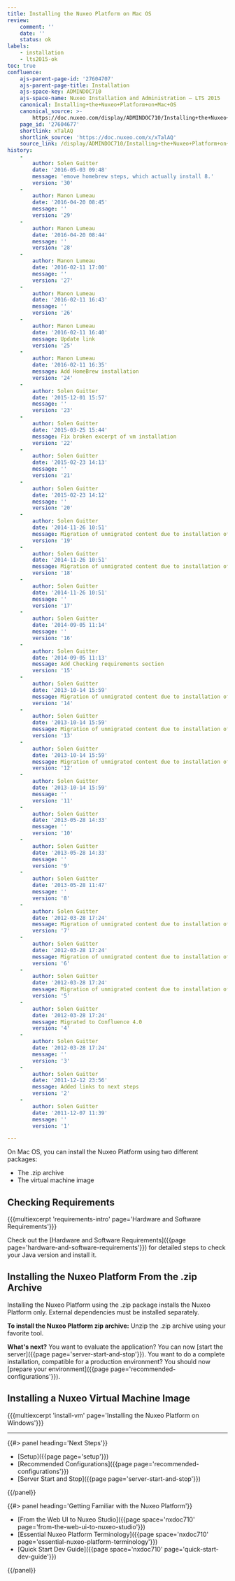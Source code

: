```yaml
---
title: Installing the Nuxeo Platform on Mac OS
review:
    comment: ''
    date: ''
    status: ok
labels:
    - installation
    - lts2015-ok
toc: true
confluence:
    ajs-parent-page-id: '27604707'
    ajs-parent-page-title: Installation
    ajs-space-key: ADMINDOC710
    ajs-space-name: Nuxeo Installation and Administration — LTS 2015
    canonical: Installing+the+Nuxeo+Platform+on+Mac+OS
    canonical_source: >-
        https://doc.nuxeo.com/display/ADMINDOC710/Installing+the+Nuxeo+Platform+on+Mac+OS
    page_id: '27604677'
    shortlink: xTalAQ
    shortlink_source: 'https://doc.nuxeo.com/x/xTalAQ'
    source_link: /display/ADMINDOC710/Installing+the+Nuxeo+Platform+on+Mac+OS
history:
    - 
        author: Solen Guitter
        date: '2016-05-03 09:48'
        message: 'emove homebrew steps, which actually install 8.'
        version: '30'
    - 
        author: Manon Lumeau
        date: '2016-04-20 08:45'
        message: ''
        version: '29'
    - 
        author: Manon Lumeau
        date: '2016-04-20 08:44'
        message: ''
        version: '28'
    - 
        author: Manon Lumeau
        date: '2016-02-11 17:00'
        message: ''
        version: '27'
    - 
        author: Manon Lumeau
        date: '2016-02-11 16:43'
        message: ''
        version: '26'
    - 
        author: Manon Lumeau
        date: '2016-02-11 16:40'
        message: Update link
        version: '25'
    - 
        author: Manon Lumeau
        date: '2016-02-11 16:35'
        message: Add HomeBrew installation
        version: '24'
    - 
        author: Solen Guitter
        date: '2015-12-01 15:57'
        message: ''
        version: '23'
    - 
        author: Solen Guitter
        date: '2015-03-25 15:44'
        message: Fix broken excerpt of vm installation
        version: '22'
    - 
        author: Solen Guitter
        date: '2015-02-23 14:13'
        message: ''
        version: '21'
    - 
        author: Solen Guitter
        date: '2015-02-23 14:12'
        message: ''
        version: '20'
    - 
        author: Solen Guitter
        date: '2014-11-26 10:51'
        message: Migration of unmigrated content due to installation of a new plugin
        version: '19'
    - 
        author: Solen Guitter
        date: '2014-11-26 10:51'
        message: Migration of unmigrated content due to installation of a new plugin
        version: '18'
    - 
        author: Solen Guitter
        date: '2014-11-26 10:51'
        message: ''
        version: '17'
    - 
        author: Solen Guitter
        date: '2014-09-05 11:14'
        message: ''
        version: '16'
    - 
        author: Solen Guitter
        date: '2014-09-05 11:13'
        message: Add Checking requirements section
        version: '15'
    - 
        author: Solen Guitter
        date: '2013-10-14 15:59'
        message: Migration of unmigrated content due to installation of a new plugin
        version: '14'
    - 
        author: Solen Guitter
        date: '2013-10-14 15:59'
        message: Migration of unmigrated content due to installation of a new plugin
        version: '13'
    - 
        author: Solen Guitter
        date: '2013-10-14 15:59'
        message: Migration of unmigrated content due to installation of a new plugin
        version: '12'
    - 
        author: Solen Guitter
        date: '2013-10-14 15:59'
        message: ''
        version: '11'
    - 
        author: Solen Guitter
        date: '2013-05-28 14:33'
        message: ''
        version: '10'
    - 
        author: Solen Guitter
        date: '2013-05-28 14:33'
        message: ''
        version: '9'
    - 
        author: Solen Guitter
        date: '2013-05-28 11:47'
        message: ''
        version: '8'
    - 
        author: Solen Guitter
        date: '2012-03-28 17:24'
        message: Migration of unmigrated content due to installation of a new plugin
        version: '7'
    - 
        author: Solen Guitter
        date: '2012-03-28 17:24'
        message: Migration of unmigrated content due to installation of a new plugin
        version: '6'
    - 
        author: Solen Guitter
        date: '2012-03-28 17:24'
        message: Migration of unmigrated content due to installation of a new plugin
        version: '5'
    - 
        author: Solen Guitter
        date: '2012-03-28 17:24'
        message: Migrated to Confluence 4.0
        version: '4'
    - 
        author: Solen Guitter
        date: '2012-03-28 17:24'
        message: ''
        version: '3'
    - 
        author: Solen Guitter
        date: '2011-12-12 23:56'
        message: Added links to next steps
        version: '2'
    - 
        author: Solen Guitter
        date: '2011-12-07 11:39'
        message: ''
        version: '1'

---
```

On Mac OS, you can install the Nuxeo Platform using two different packages:

*   The .zip archive
*   The virtual machine image

## Checking Requirements

{{{multiexcerpt 'requirements-intro' page='Hardware and Software Requirements'}}}

Check out the [Hardware and Software Requirements]({{page page='hardware-and-software-requirements'}}) for detailed steps to check your Java version and install it.

## Installing the Nuxeo Platform From the .zip Archive

Installing the Nuxeo Platform using the .zip package installs the Nuxeo Platform only. External dependencies must be installed separately.

**To install the Nuxeo Platform zip archive:**
Unzip the .zip archive using your favorite tool.

**What's next?**
You want to evaluate the application? You can now [start the server]({{page page='server-start-and-stop'}}).
You want to do a complete installation, compatible for a production environment? You should now [prepare your environment]({{page page='recommended-configurations'}}).

## Installing a Nuxeo Virtual Machine Image

{{{multiexcerpt 'install-vm' page='Installing the Nuxeo Platform on Windows'}}}

* * *

<div class="row" data-equalizer data-equalize-on="medium"><div class="column medium-6">{{#> panel heading='Next Steps'}}

*   [Setup]({{page page='setup'}})
*   [Recommended Configurations]({{page page='recommended-configurations'}})
*   [Server Start and Stop]({{page page='server-start-and-stop'}})

{{/panel}}</div><div class="column medium-6">{{#> panel heading='Getting Familiar with the Nuxeo Platform'}}

*   [From the Web UI to Nuxeo Studio]({{page space='nxdoc710' page='from-the-web-ui-to-nuxeo-studio'}})
*   [Essential Nuxeo Platform Terminology]({{page space='nxdoc710' page='essential-nuxeo-platform-terminology'}})
*   [Quick Start Dev Guide]({{page space='nxdoc710' page='quick-start-dev-guide'}})

{{/panel}}</div></div>